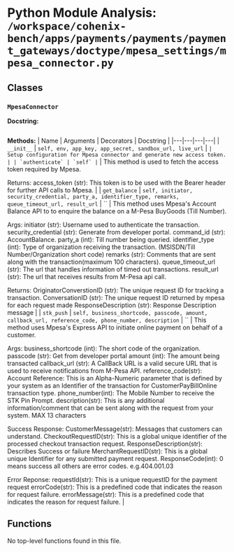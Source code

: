 # Python Module Analysis: `/workspace/cohenix-bench/apps/payments/payments/payment_gateways/doctype/mpesa_settings/mpesa_connector.py`

## Classes

### `MpesaConnector`


**Docstring:**
```

```

**Methods:**
| Name | Arguments | Decorators | Docstring |
|---|---|---|---|
| `__init__` | `self, env, app_key, app_secret, sandbox_url, live_url` | `` | Setup configuration for Mpesa connector and generate new access token. |
| `authenticate` | `self` | `` | This method is used to fetch the access token required by Mpesa.

Returns:
        access_token (str): This token is to be used with the Bearer header for further API calls to Mpesa. |
| `get_balance` | `self, initiator, security_credential, party_a, identifier_type, remarks, queue_timeout_url, result_url` | `` | This method uses Mpesa's Account Balance API to to enquire the balance on a M-Pesa BuyGoods (Till Number).

Args:
        initiator (str): Username used to authenticate the transaction.
        security_credential (str): Generate from developer portal.
        command_id (str): AccountBalance.
        party_a (int): Till number being queried.
        identifier_type (int): Type of organization receiving the transaction. (MSISDN/Till Number/Organization short code)
        remarks (str): Comments that are sent along with the transaction(maximum 100 characters).
        queue_timeout_url (str): The url that handles information of timed out transactions.
        result_url (str): The url that receives results from M-Pesa api call.

Returns:
        OriginatorConverstionID (str): The unique request ID for tracking a transaction.
        ConversationID (str): The unique request ID returned by mpesa for each request made
        ResponseDescription (str): Response Description message |
| `stk_push` | `self, business_shortcode, passcode, amount, callback_url, reference_code, phone_number, description` | `` | This method uses Mpesa's Express API to initiate online payment on behalf of a customer.

Args:
        business_shortcode (int): The short code of the organization.
        passcode (str): Get from developer portal
        amount (int): The amount being transacted
        callback_url (str): A CallBack URL is a valid secure URL that is used to receive notifications from M-Pesa API.
        reference_code(str): Account Reference: This is an Alpha-Numeric parameter that is defined by your system as an Identifier of the transaction for CustomerPayBillOnline transaction type.
        phone_number(int): The Mobile Number to receive the STK Pin Prompt.
        description(str): This is any additional information/comment that can be sent along with the request from your system. MAX 13 characters

Success Response:
        CustomerMessage(str): Messages that customers can understand.
        CheckoutRequestID(str): This is a global unique identifier of the processed checkout transaction request.
        ResponseDescription(str): Describes Success or failure
        MerchantRequestID(str): This is a global unique Identifier for any submitted payment request.
        ResponseCode(int): 0 means success all others are error codes. e.g.404.001.03

Error Reponse:
        requestId(str): This is a unique requestID for the payment request
        errorCode(str): This is a predefined code that indicates the reason for request failure.
        errorMessage(str): This is a predefined code that indicates the reason for request failure. |





## Functions

No top-level functions found in this file.
